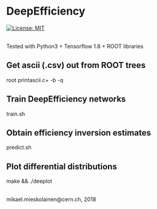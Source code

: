 # DeepEfficiency
[![License: MIT](https://img.shields.io/badge/License-MIT-yellow.svg)](https://opensource.org/licenses/MIT)

<br>
Tested with Python3 + Tensorflow 1.8 + ROOT libraries

<br>

## Get ascii (.csv) out from ROOT trees
root printascii.c+ -b -q

## Train DeepEfficiency networks
train.sh

## Obtain efficiency inversion estimates
predict.sh

## Plot differential distributions
make && ./deeplot

<br>
mikael.mieskolainen@cern.ch, 2018
